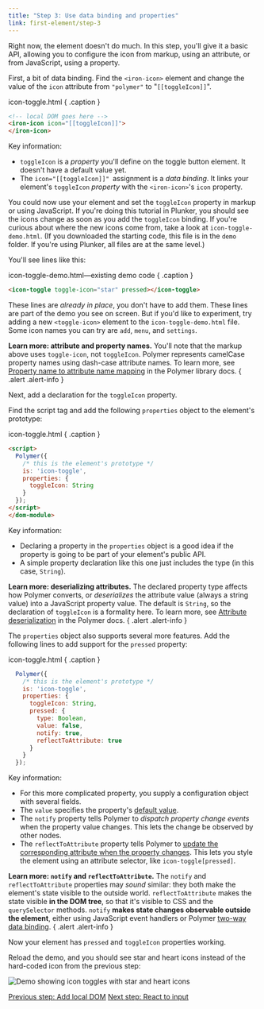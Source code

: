 ```yaml
---
title: "Step 3: Use data binding and properties"
link: first-element/step-3
---
```


Right now, the element doesn't do much. In this step, you'll give it a basic
API, allowing you to configure the icon from markup, using an attribute, or
from JavaScript, using a property.

First, a bit of data binding. Find the `<iron-icon>` element and change the value of the `icon` attribute from `"polymer"` to  "`[[toggleIcon]]`".

icon-toggle.html { .caption }

```html
<!-- local DOM goes here -->
<iron-icon icon="[[toggleIcon]]">
</iron-icon>
```

Key information:

  * `toggleIcon` is a <em>property</em> you'll define on the toggle button element. It doesn't have a default value
yet.
  * The `icon="[[toggleIcon]]" `assignment is a <em>data binding</em>. It links your element's `toggleIcon` <em>property</em> with the `<iron-icon>`'s `icon` property.

You could now use your element and set the `toggleIcon` property in markup or
using JavaScript. If you're doing this tutorial in Plunker, you should see the
icons change as soon as you add the `toggleIcon` binding. If you're curious about
where the new icons come from, take a look at `icon-toggle-demo.html`. (If you
downloaded the starting code, this file is in the `demo` folder. If you're using
Plunker, all files are at the same level.)

You'll see lines like this:

icon-toggle-demo.html—existing demo code { .caption }

```html
<icon-toggle toggle-icon="star" pressed></icon-toggle>
```

These lines are _already in place_, you don't have to add them. These lines
are part of the demo you see on screen. But if you'd like to experiment, try
adding a new `<toggle-icon>` element to the `icon-toggle-demo.html` file. Some
icon names you can try are `add`, `menu`, and `settings`.

**Learn more: attribute and property names.** You'll note that the markup above
uses `toggle-icon`, not `toggleIcon`. Polymer represents camelCase property names
using dash-case attribute names. To learn more, see <a href="https://www.polymer-project.org/1.0/docs/devguide/properties.html#property-name-mapping">Property
name to attribute name mapping</a> in the Polymer library docs.
{ .alert .alert-info }

Next, add a declaration for the `toggleIcon` property.

Find the script tag and add the following `properties` object to the element's prototype:

icon-toggle.html { .caption }

```html
<script>
  Polymer({
    /* this is the element's prototype */
    is: 'icon-toggle',
    properties: {
      toggleIcon: String
    }
  });
</script>
</dom-module>
```

Key information:

  * Declaring a property in the `properties` object is a good idea if the property is going to be part of your element's
public API.
  * A simple property declaration like this one just includes the type (in this
case, `String`).



**Learn more: deserializing attributes.** The declared property type affects how Polymer converts, or <em>deserializes</em>
the attribute value (always a string value) into a JavaScript property value.
The default is `String`, so the declaration of `toggleIcon` is a formality here.
To learn more, see <a href="https://www.polymer-project.org/1.0/docs/devguide/properties.html#attribute-deserialization">Attribute
deserialization</a> in the Polymer docs.
{ .alert .alert-info }

The `properties` object also supports several more features. Add the following lines to add
support for the `pressed` property:

icon-toggle.html { .caption }

```js
  Polymer({
    /* this is the element's prototype */
    is: 'icon-toggle',
    properties: {
      toggleIcon: String,
      pressed: {
        type: Boolean,
        value: false,
        notify: true,
        reflectToAttribute: true
      }
    }
  });
```

Key information:

 *   For this more complicated property, you supply a configuration object with
several fields.
*   The `value` specifies the property's [default value](https://www.polymer-project.org/1.0/docs/devguide/properties.html#configure-values).
*   The `notify` property tells Polymer to <em>dispatch property change events
    </em>when the property value changes. This lets the change be observed by
    other nodes.
*   The `reflectToAttribute` property tells Polymer to
    [update the corresponding attribute when the property changes](https://www.polymer-project.org/1.0/docs/devguide/properties.html#attribute-reflection).
    This lets you style the element using an attribute selector, like
    `icon-toggle[pressed]`.


**Learn more: `notify` and `reflectToAttribute`.** The `notify` and
`reflectToAttribute` properties may _sound_ similar: they both make the element's
state visible to the outside world. `reflectToAttribute` makes the
state visible **in the DOM tree**, so that it's visible to CSS and the
`querySelector` methods. `notify` **makes state changes observable outside the
element**, either using JavaScript event handlers or Polymer
<a href="https://www.polymer-project.org/1.0/docs/devguide/data-binding.html#property-notification">two-way data binding</a>.
{ .alert .alert-info }

Now your element has `pressed` and `toggleIcon` properties working.

Reload the demo, and you should see star and heart icons instead of the
hard-coded icon from the previous step:

<img src="/images/1.0/first-element/static-toggles.png" alt="Demo showing icon toggles with star and heart icons">

<a class="blue-button" href="step-2">Previous step: Add local DOM</a>
<a class="blue-button" href="step-4">Next step: React to input</a>
